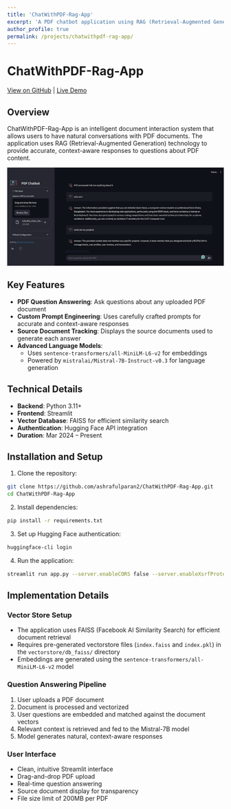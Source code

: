 ```yaml
---
title: 'ChatWithPDF-Rag-App'
excerpt: 'A PDF chatbot application using RAG (Retrieval-Augmented Generation) for intelligent document interaction'
author_profile: true
permalink: /projects/chatwithpdf-rag-app/
---
```


<head>
<title>Font Awesome Icons</title>
<meta name="viewport" content="width=device-width, initial-scale=1">
<link rel="stylesheet" href="https://cdnjs.cloudflare.com/ajax/libs/font-awesome/4.7.0/css/font-awesome.min.css">
</head>

# ChatWithPDF-Rag-App

[<i class="fa fa-github" style="color:black;"></i> View on GitHub](https://github.com/ashrafulparan2/ChatWithPDF-Rag-App) | 
[<i class="fa fa-globe" style="color:black;"></i> Live Demo](https://chatwithpdf-rag.streamlit.app)

## Overview
ChatWithPDF-Rag-App is an intelligent document interaction system that allows users to have natural conversations with PDF documents. The application uses RAG (Retrieval-Augmented Generation) technology to provide accurate, context-aware responses to questions about PDF content.

![Application Interface](/assets/images/projects/chatwithpdf-rag-app/image-3.png)

## Key Features
- **PDF Question Answering**: Ask questions about any uploaded PDF document
- **Custom Prompt Engineering**: Uses carefully crafted prompts for accurate and context-aware responses
- **Source Document Tracking**: Displays the source documents used to generate each answer
- **Advanced Language Models**: 
  - Uses `sentence-transformers/all-MiniLM-L6-v2` for embeddings
  - Powered by `mistralai/Mistral-7B-Instruct-v0.3` for language generation

## Technical Details
- **Backend**: Python 3.11+
- **Frontend**: Streamlit
- **Vector Database**: FAISS for efficient similarity search
- **Authentication**: Hugging Face API integration
- **Duration**: Mar 2024 – Present

## Installation and Setup

1. Clone the repository:
```bash
git clone https://github.com/ashrafulparan2/ChatWithPDF-Rag-App.git
cd ChatWithPDF-Rag-App
```

2. Install dependencies:
```bash
pip install -r requirements.txt
```

3. Set up Hugging Face authentication:
```bash
huggingface-cli login
```

4. Run the application:
```bash
streamlit run app.py --server.enableCORS false --server.enableXsrfProtection false
```

## Implementation Details

### Vector Store Setup
- The application uses FAISS (Facebook AI Similarity Search) for efficient document retrieval
- Requires pre-generated vectorstore files (`index.faiss` and `index.pkl`) in the `vectorstore/db_faiss/` directory
- Embeddings are generated using the `sentence-transformers/all-MiniLM-L6-v2` model

### Question Answering Pipeline
1. User uploads a PDF document
2. Document is processed and vectorized
3. User questions are embedded and matched against the document vectors
4. Relevant context is retrieved and fed to the Mistral-7B model
5. Model generates natural, context-aware responses

### User Interface
- Clean, intuitive Streamlit interface
- Drag-and-drop PDF upload
- Real-time question answering
- Source document display for transparency
- File size limit of 200MB per PDF 